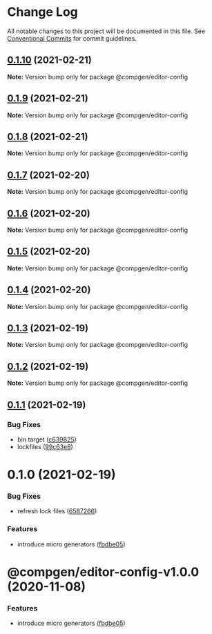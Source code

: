 # Change Log

All notable changes to this project will be documented in this file.
See [Conventional Commits](https://conventionalcommits.org) for commit guidelines.

## [0.1.10](https://github.com/developer239/compgen/compare/@compgen/editor-config@0.1.9...@compgen/editor-config@0.1.10) (2021-02-21)

**Note:** Version bump only for package @compgen/editor-config





## [0.1.9](https://github.com/developer239/compgen/compare/@compgen/editor-config@0.1.8...@compgen/editor-config@0.1.9) (2021-02-21)

**Note:** Version bump only for package @compgen/editor-config





## [0.1.8](https://github.com/developer239/compgen/compare/@compgen/editor-config@0.1.7...@compgen/editor-config@0.1.8) (2021-02-21)

**Note:** Version bump only for package @compgen/editor-config





## [0.1.7](https://github.com/developer239/compgen/compare/@compgen/editor-config@0.1.6...@compgen/editor-config@0.1.7) (2021-02-20)

**Note:** Version bump only for package @compgen/editor-config





## [0.1.6](https://github.com/developer239/compgen/compare/@compgen/editor-config@0.1.5...@compgen/editor-config@0.1.6) (2021-02-20)

**Note:** Version bump only for package @compgen/editor-config





## [0.1.5](https://github.com/developer239/compgen/compare/@compgen/editor-config@0.1.4...@compgen/editor-config@0.1.5) (2021-02-20)

**Note:** Version bump only for package @compgen/editor-config





## [0.1.4](https://github.com/developer239/compgen/compare/@compgen/editor-config@0.1.3...@compgen/editor-config@0.1.4) (2021-02-20)

**Note:** Version bump only for package @compgen/editor-config





## [0.1.3](https://github.com/developer239/compgen/compare/@compgen/editor-config@0.1.2...@compgen/editor-config@0.1.3) (2021-02-19)

**Note:** Version bump only for package @compgen/editor-config





## [0.1.2](https://github.com/developer239/compgen/compare/@compgen/editor-config@0.1.1...@compgen/editor-config@0.1.2) (2021-02-19)

**Note:** Version bump only for package @compgen/editor-config





## [0.1.1](https://github.com/developer239/compgen/compare/@compgen/editor-config@0.1.0...@compgen/editor-config@0.1.1) (2021-02-19)


### Bug Fixes

* bin target ([c639825](https://github.com/developer239/compgen/commit/c639825f9c5c430880d33deeb648c9a087102fae))
* lockfiles ([99c63e8](https://github.com/developer239/compgen/commit/99c63e8f7192b2a8262f74e6f0fbd6943ebc1eb4))





# 0.1.0 (2021-02-19)


### Bug Fixes

* refresh lock files ([6587266](https://github.com/developer239/compgen/commit/658726677f8e29849ac47411a84a5569008fa3e0))


### Features

* introduce micro generators ([fbdbe05](https://github.com/developer239/compgen/commit/fbdbe0523b9f3187c4f8d08248eeb8a679650afd))





# @compgen/editor-config-v1.0.0 (2020-11-08)


### Features

* introduce micro generators ([fbdbe05](https://github.com/developer239/compgen/commit/fbdbe0523b9f3187c4f8d08248eeb8a679650afd))
